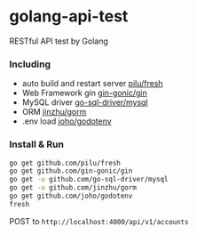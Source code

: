 # golang-api-test
RESTful API test by Golang

### Including
 * auto build and restart server [pilu/fresh](https://github.com/pilu/fresh)
 * Web Framework gin [gin-gonic/gin](https://github.com/gin-gonic/gin)
 * MySQL driver [go-sql-driver/mysql](https://github.com/go-sql-driver/mysql)
 * ORM [jinzhu/gorm](https://github.com/jinzhu/gorm)
 * .env load [joho/godotenv](https://github.com/joho/godotenv)

### Install & Run

```bash
go get github.com/pilu/fresh
go get github.com/gin-gonic/gin
go get -u github.com/go-sql-driver/mysql
go get -u github.com/jinzhu/gorm
go get github.com/joho/godotenv
fresh
```
POST to `http://localhost:4000/api/v1/accounts`
